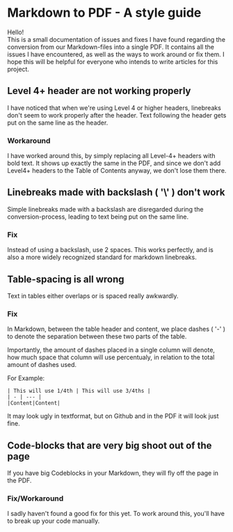 # Markdown to PDF - A style guide

Hello!  
This is a small documentation of issues and fixes I have found regarding the conversion from our Markdown-files into a single PDF. It contains all the issues I have encountered, as well as the ways to work around or fix them. I hope this will be helpful for everyone who intends to write articles for this project.

## Level 4+ header are not working properly
I have noticed that when we're using Level 4 or higher headers, linebreaks don't seem to work properly after the header. Text following the header gets put on the same line as the header.

### Workaround
I have worked around this, by simply replacing all Level-4+ headers with bold text.
It shows up exactly the same in the PDF, and since we don't add Level4+ headers to the Table of Contents anyway, we don't lose them there. 

## Linebreaks made with backslash ( '\\' ) don't work
Simple linebreaks made with a backslash are disregarded during the conversion-process, leading to text being put on the same line.

### Fix
Instead of using a backslash, use 2 spaces. This works perfectly, and is also a more widely recognized standard for markdown linebreaks.

## Table-spacing is all wrong
Text in tables either overlaps or is spaced really awkwardly.

### Fix
In Markdown, between the table header and content, we place dashes ( '-' ) to denote the separation between these two parts of the table.

Importantly, the amount of dashes placed in a single column will denote, how much space that column will use percentualy, in relation to the total amount of dashes used.

For Example:

``````
| This will use 1/4th | This will use 3/4ths |
| - | --- |
|Content|Content|
``````

It may look ugly in textformat, but on Github and in the PDF it will look just fine.

## Code-blocks that are very big shoot out of the page
If you have big Codeblocks in your Markdown, they will fly off the page in the PDF.

### Fix/Workaround
I sadly haven't found a good fix for this yet. To work around this, you'll have to break up your code manually.

